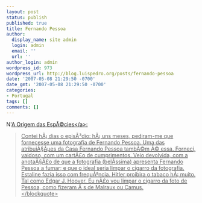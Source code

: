 ```yaml
---
layout: post
status: publish
published: true
title: Fernando Pessoa
author:
  display_name: site admin
  login: admin
  email: ''
  url: ''
author_login: admin
wordpress_id: 973
wordpress_url: http://blog.luispedro.org/posts/fernando-pessoa
date: '2007-05-08 21:29:50 -0700'
date_gmt: '2007-05-08 21:29:50 -0700'
categories:
- Portugal
tags: []
comments: []
---
```

<p>N'<a href="http:&#47;&#47;origemdasespecies.blogspot.com&#47;2007&#47;05&#47;limpeza.html">A Origem das Esp&Atilde;&copy;cies<&#47;a>:</p>
<blockquote><p>Contei h&Atilde;&iexcl; dias o epis&Atilde;&sup3;dio: h&Atilde;&iexcl; uns meses, pediram-me que fornecesse uma fotografia de Fernando Pessoa. Uma das atribui&Atilde;&sect;&Atilde;&micro;es da Casa Fernando Pessoa tamb&Atilde;&copy;m &Atilde;&copy; essa. Forneci, vaidoso, com um cart&Atilde;&pound;o de cumprimentos. Veio devolvida, com a anota&Atilde;&sect;&Atilde;&pound;o de que a fotografia (bel&Atilde;&shy;ssima) apresenta Fernando Pessoa a fumar; e que o ideal seria limpar o cigarro da fotografia. Estaline fazia isso com frequ&Atilde;&ordf;ncia. Hitler proibira o tabaco h&Atilde;&iexcl; muito. Tal como Edgar J. Hoover. Eu n&Atilde;&pound;o vou limpar o cigarro da foto de Pessoa, como fizeram &Atilde;&nbsp;s de Malraux ou Camus.<br />
<&#47;blockquote></p>
